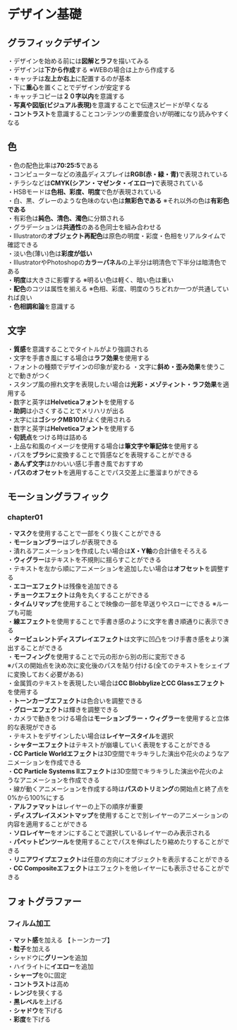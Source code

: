 # デザイン基礎

<h2>グラフィックデザイン</h2>
・デザインを始める前には<strong>図解とラフ</strong>を描いてみる<br>
・デザインは<strong>下から作成</strong>する ※WEBの場合は上から作成する<br>
・キャッチは<strong>左上か右上</strong>に配置するのが基本<br>
・下に<strong>重心</strong>を置くことでデザインが安定する<br>
・キャッチコピーは<strong>２０字以内</strong>を意識する<br>
・<strong>写真や図版(ビジュアル表現)</strong>を意識することで伝達スピードが早くなる<br>
・<strong>コントラスト</strong>を意識することコンテンツの重要度合いが明確になり読みやすくなる<br>

<h2>色</h2>
・色の配色比率は<strong>70:25:5</strong>である<br>
・コンピューターなどの液晶ディスプレイは<strong>RGB(赤・緑・青)</strong>で表現されている<br>
・チラシなどは<strong>CMYK(シアン・マゼンタ・イエロー)</strong>で表現されている<br>
・HSBモードは<strong>色相、彩度、明度</strong>で色が表現されている<br>
・白、黒、グレーのような色味のない色は<strong>無彩色である</strong> ※それ以外の色は<strong>有彩色である</strong><br>
・有彩色は<strong>純色、清色、濁色</strong>に分類される<br>
・グラデーションは<strong>共通性</strong>のある色同士を組み合わせる<br>
・Illustratorの<strong>オブジェクト再配色</strong>は原色の明度・彩度・色相をリアルタイムで確認できる<br>
・淡い色(薄い)色は<strong>彩度が低い</strong><br>
・IllustratorやPhotoshopの<strong>カラーパネル</strong>の上半分は明清色で下半分は暗清色である<br>
・<strong>明度</strong>は大きさに影響する ※明るい色は軽く、暗い色は重い<br>
・<strong>配色</strong>のコツは属性を揃える ※色相、彩度、明度のうちどれか一つが共通していれば良い<br>
・<strong>色相調和論</strong>を意識する<br>

<h2>文字</h2>
・<strong>質感</strong>を意識することでタイトルがより強調される<br>
・文字を手書き風にする場合は<strong>ラフ効果</strong>を使用する<br>
・フォントの種類でデザインの印象が変わる
・文字に<strong>斜め・歪み効果</strong>を使うことで動きがつく<br>
・スタンプ風の擦れ文字を表現したい場合は<strong>光彩・メゾティント・ラフ効果</strong>を適用する<br>
・数字と英字は<strong>Helveticaフォント</strong>を使用する<br>
・<strong>助詞</strong>は小さくすることでメリハリが出る<br>
・太字には<strong>ゴシックMB101</strong>がよく使用される<br>
・数字と英字は<strong>Helveticaフォント</strong>を使用する<br>
・<strong>句読点</strong>をつける時は詰める<br>
・上品な和風のイメージを使用する場合は<strong>筆文字や筆記体</strong>を使用する<br>
・パスを<strong>ブラシ</strong>に変換することで質感などを表現することができる<br>
・<strong>あんず文字</strong>はかわいい感じ手書き風でおすすめ<br>
・<strong>パスのオフセット</strong>を適用することでパス交差上に墨溜まりができる<br>

<h2>モーショングラフィック</h2>
<h3>chapter01</h3>
・<strong>マスク</strong>を使用することで一部をくり抜くことができる<br>
・<strong>モーションブラー</strong>はブレが表現できる<br>
・潰れるアニメーションを作成したい場合は<strong>X・Y軸</strong>の合計値をそろえる<br>
・<strong>ウィグラー</strong>はテキストを不規則に揺らすことができる<br>
・テキストを左から順にアニメーションを追加したい場合は<strong>オフセット</strong>を調整する<br>
・<strong>エコーエフェクト</strong>は残像を追加できる<br>
・<strong>チョークエフェクト</strong>は角を丸くすることができる<br>
・<strong>タイムリマップ</strong>を使用することで映像の一部を早送りやスローにできる ※ループも可能<br>
・<strong>線エフェクト</strong>を使用することで手書き感のように文字を書き順通りに表示できる<br>
・<strong>タービュレントディスプレイエフェクト</strong>は文字に凹凸をつけ手書き感をより演出することができる<br>
・<strong>モーフィング</strong>を使用することで元の形から別の形に変形できる<br>
※パスの開始点を決め次に変化後のパスを貼り付ける(全てのテキストをシェイプに変換しておく必要がある)<br>
・金属質のテキストを表現したい場合は<strong>CC BlobbylizeとCC Glassエフェクト</strong>を使用する<br>
・<strong>トーンカーブエフェクト</strong>は色合いを調整できる<br>
・<strong>グローエフェクト</strong>は輝きを調整できる<br>
・カメラで動きをつける場合は<strong>モーションブラー・ウィグラー</strong>を使用すると立体的な表現ができる<br>
・テキストをデザインしたい場合は<strong>レイヤースタイル</strong>を選択<br>
・<strong>シャターエフェクト</strong>はテキストが崩壊していく表現をすることができる<br>
・<strong>CC Particle Worldエフェクト</strong>は3D空間でキラキラした演出や花火のようなアニメーションを作成できる<br>
・<strong>CC Particle Systems IIエフェクト</strong>は3D空間でキラキラした演出や花火のようなアニメーションを作成できる<br>
・線が動くアニメーションを作成する時は<strong>パスのトリミング</strong>の開始点と終了点を0%から100%にする<br>
・<strong>アルファマット</strong>はレイヤーの上下の順序が重要<br>
・<strong>ディスプレイスメントマップ</strong>を使用することで別レイヤーのアニメーションの内容を適用することができる<br>
・<strong>ソロレイヤー</strong>をオンにすることで選択しているレイヤーのみ表示される<br>
・<strong>パペットピンツール</strong>を使用することでパスを伸ばしたり縮めたりすることができる<br>
・<strong>リニアワイプエフェクト</strong>は任意の方向にオブジェクトを表示することができる<br>
・<strong>CC Compositeエフェクト</strong>はエフェクトを他レイヤーにも表示させることができる<br>

<h2>フォトグラファー</h2>
<h3>フィルム加工</h3>
・<strong>マット感</strong>を加える 【トーンカーブ】<br>
・<strong>粒子</strong>を加える<br>
・シャドウに<strong>グリーン</strong>を追加<br>
・ハイライトに<strong>イエロー</strong>を追加<br>
・<strong>シャープ</strong>を0に固定<br>
・<strong>コントラスト</strong>は高め<br>
・<strong>レンジ</strong>を狭くする<br>
・<strong>黒レベル</strong>を上げる<br>
・<strong>シャドウ</strong>を下げる<br>
・<strong>彩度</strong>を下げる<br>

